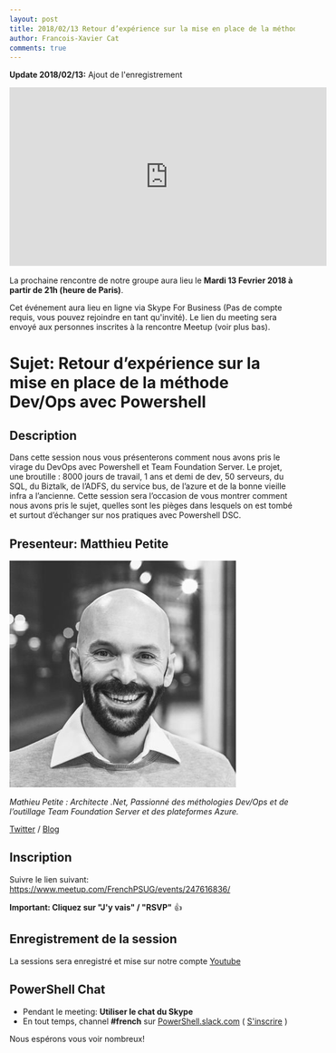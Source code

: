```yaml
---
layout: post
title: 2018/02/13 Retour d’expérience sur la mise en place de la méthode Dev/Ops avec Powershell (Matthieu Petite)
author: Francois-Xavier Cat
comments: true
---
```


**Update 2018/02/13:** Ajout de l'enregistrement

<iframe width="560" height="315" src="https://www.youtube.com/embed/R0ePfYmljE8" frameborder="0" allow="autoplay; encrypted-media" allowfullscreen></iframe>

La prochaine rencontre de notre groupe aura lieu le **Mardi 13 Fevrier 2018 à partir de 21h (heure de Paris)**.

Cet événement aura lieu en ligne via Skype For Business (Pas de compte requis, vous pouvez rejoindre en tant qu'invité).
Le lien du meeting sera envoyé aux personnes inscrites à la rencontre Meetup (voir plus bas).

# Sujet: Retour d’expérience sur la mise en place de la méthode Dev/Ops avec Powershell

## Description

Dans cette session nous vous présenterons comment nous avons pris le virage du DevOps avec Powershell et Team Foundation Server. Le projet, une broutille : 8000 jours de travail, 1 ans et demi de dev, 50 serveurs, du SQL, du Biztalk, de l’ADFS, du service bus, de l’azure et de la bonne vieille infra a l’ancienne. Cette session sera l’occasion de vous montrer comment nous avons pris le sujet, quelles sont les pièges dans lesquels on est tombé et surtout d’échanger sur nos pratiques avec Powershell DSC.

## Presenteur: Matthieu Petite

![image-center](/images\presenters\matthieupetite_400x400.jpg)

<i>Mathieu Petite : Architecte .Net, Passionné des méthologies Dev/Ops et de l’outillage Team Foundation Server et des plateformes Azure.</i>

[Twitter](https://twitter.com/matthieu_petite) / [Blog](http://www.antyda.com/)

## Inscription

Suivre le lien suivant: https://www.meetup.com/FrenchPSUG/events/247616836/

**Important: Cliquez sur "J'y vais" / "RSVP"** 👍

## Enregistrement de la session

La sessions sera enregistré et mise sur notre compte [Youtube](https://www.youtube.com/frenchpowershellusergroup)

## PowerShell Chat

* Pendant le meeting: **Utiliser le chat du Skype**
* En tout temps, channel **#french** sur [PowerShell.slack.com](https://powershell.slack.com/Slack) ( [S'inscrire](http://slack.poshcode.org/) )

Nous espérons vous voir nombreux!
